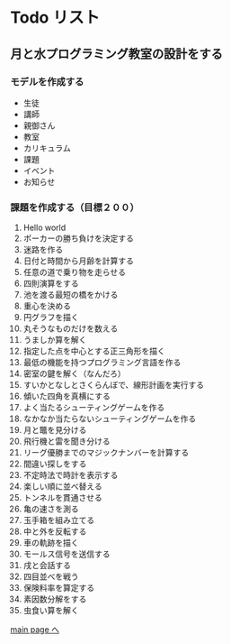 # Todo リスト

## 月と水プログラミング教室の設計をする

### モデルを作成する
* 生徒
* 講師
* 親御さん
* 教室
* カリキュラム
* 課題
* イベント
* お知らせ

### 課題を作成する（目標２００）
1. Hello world
1. ポーカーの勝ち負けを決定する
1. 迷路を作る
1. 日付と時間から月齢を計算する
1. 任意の道で乗り物を走らせる
1. 四則演算をする
1. 池を渡る最短の橋をかける
1. 重心を決める
1. 円グラフを描く
1. 丸そうなものだけを数える
1. うましか算を解く
1. 指定した点を中心とする正三角形を描く
1. 最低の機能を持つプログラミング言語を作る
1. 密室の鍵を解く（なんだろ）
1. すいかとなしとさくらんぼで、線形計画を実行する
1. 傾いた四角を真横にする
1. よく当たるシューティングゲームを作る
1. なかなか当たらないシューティングゲームを作る
1. 月と鼈を見分ける
1. 飛行機と雷を聞き分ける
1. リーグ優勝までのマジックナンバーを計算する
1. 間違い探しをする
1. 不定時法で時計を表示する
1. 楽しい順に並べ替える
1. トンネルを貫通させる
1. 亀の速さを測る
1. 玉手箱を組み立てる
1. 中と外を反転する
1. 車の軌跡を描く
1. モールス信号を送信する
1. 戌と会話する
1. 四目並べを戦う
1. 保険料率を算定する
1. 素因数分解をする
1. 虫食い算を解く

[main page へ](index.md)
